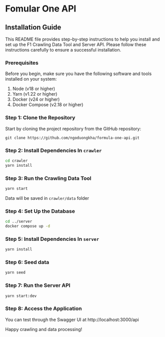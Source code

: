 # Fomular One API

## Installation Guide

This README file provides step-by-step instructions to help you install and set up the F1 Crawling Data Tool and Server API. Please follow these instructions carefully to ensure a successful installation.

### Prerequisites

Before you begin, make sure you have the following software and tools installed on your system:

1. Node (v18 or higher)
2. Yarn (v1.22 or higher)
3. Docker (v24 or higher)
4. Docker Compose (v2.18 or higher)

### Step 1: Clone the Repository

Start by cloning the project repository from the GitHub repository:

```
git clone https://github.com/ngoduongkha/formula-one-api.git
```

### Step 2: Install Dependencies In `crawler`

```bash
cd crawler
yarn install
```

### Step 3: Run the Crawling Data Tool

```bash
yarn start
```

Data will be saved in `crawler/data` folder

### Step 4: Set Up the Database

```bash
cd ../server
docker compose up -d
```

### Step 5: Install Dependencies In `server`

```bash
yarn install
```


### Step 6: Seed data 

```bash
yarn seed
```

### Step 7: Run the Server API

```bash
yarn start:dev
```

### Step 8: Access the Application

You can test through the Swagger UI at http://localhost:3000/api

Happy crawling and data processing!
